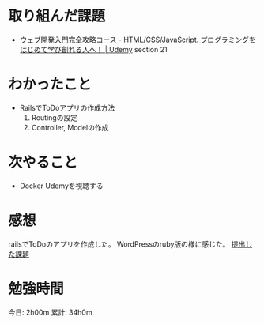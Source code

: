 # 取り組んだ課題
- [ウェブ開発入門完全攻略コース \- HTML/CSS/JavaScript\. プログラミングをはじめて学び創れる人へ！ \| Udemy](https://www.udemy.com/course/web-application-development/) section 21

# わかったこと
- RailsでToDoアプリの作成方法
	1. Routingの設定
	2. Controller, Modelの作成

# 次やること
- Docker Udemyを視聴する

# 感想
railsでToDoのアプリを作成した。
WordPressのruby版の様に感じた。
[提出した課題](https://github.com/KazumaProject/rails_task)

# 勉強時間
今日: 2h00m
累計: 34h0m
